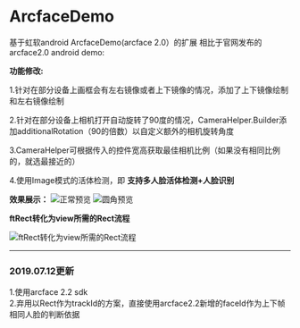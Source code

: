 # ArcfaceDemo
基于虹软android ArcfaceDemo(arcface 2.0）的扩展
相比于官网发布的arcface2.0 android demo:

**功能修改:**

1.针对在部分设备上画框会有左右镜像或者上下镜像的情况，添加了上下镜像绘制和左右镜像绘制

2.针对在部分设备上相机打开自动旋转了90度的情况，CameraHelper.Builder添加additionalRotation（90的倍数）以自定义额外的相机旋转角度

3.CameraHelper可根据传入的控件宽高获取最佳相机比例（如果没有相同比例的，就选最接近的）

4.使用Image模式的活体检测，即 **支持多人脸活体检测+人脸识别**

**效果展示：**
 ![正常预览](https://github.com/wangshengyang1996/ArcfaceDemo/blob/master/zxy1.jpg)
 ![圆角预览](https://github.com/wangshengyang1996/ArcfaceDemo/blob/master/zxy2.jpg)
 
**ftRect转化为view所需的Rect流程**

 ![ftRect转化为view所需的Rect流程](https://github.com/wangshengyang1996/ArcfaceDemo/blob/master/rectChangeStep.jpg)


---
### 2019.07.12更新
1.使用arcface 2.2 sdk</br>
2.弃用以Rect作为trackId的方案，直接使用arcface2.2新增的faceId作为上下帧相同人脸的判断依据

